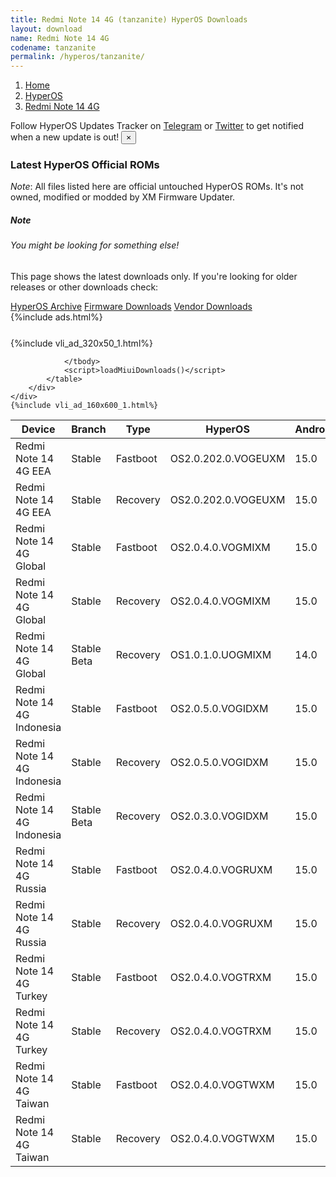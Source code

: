 ```yaml
---
title: Redmi Note 14 4G (tanzanite) HyperOS Downloads
layout: download
name: Redmi Note 14 4G
codename: tanzanite
permalink: /hyperos/tanzanite/
---
```

<nav aria-label="breadcrumb">
    <ol class="breadcrumb">
        <li class="breadcrumb-item"><a href="/">Home</a></li>
        <li class="breadcrumb-item"><a href="/hyperos/">HyperOS</a></li>
        <li class="breadcrumb-item active" aria-current="page"><a href="/hyperos/tanzanite/">Redmi Note 14 4G</a></li>
    </ol>
</nav>
<div class="alert alert-primary alert-dismissible fade show" role="alert">
    Follow HyperOS Updates Tracker on <a href="https://t.me/MIUIUpdatesTracker" class="alert-link">Telegram</a>
     or <a href="https://twitter.com/MiFwUpdater" class="alert-link">Twitter</a> to get notified when a new update is out!
    <button type="button" class="close" data-dismiss="alert" aria-label="Close">
        <span aria-hidden="true">&times;</span>
    </button>
</div>

### Latest HyperOS Official ROMs
*Note*: All files listed here are official untouched HyperOS ROMs. It's not owned, modified or modded by XM Firmware Updater.
<div class="card">
  <div class="card-body">
    <h5 class="card-title">Note</h5>
    <h6 class="card-subtitle mb-2 text-muted">You might be looking for something else!</h6>
    <p class="card-text">This page shows the latest downloads only.
     If you're looking for older releases or other downloads check:</p>
    <a href="/archive/hyperos/tanzanite/" class="card-link">HyperOS Archive</a>
    <a href="/firmware/tanzanite/" class="card-link">Firmware Downloads</a>
    <a href="/vendor/tanzanite/" class="card-link">Vendor Downloads</a>
  </div>
</div>
{%include ads.html%}
<div class="row justify-content-center">
    <div class="col-10">
        <div class="table-responsive-md" style="margin-top: 25px;">
            {%include vli_ad_320x50_1.html%}
            <table id="miui" class="display dt-responsive nowrap compact table table-striped table-hover table-sm">
                <thead class="thead-dark">
                    <tr>
                        <th data-ref="device">Device</th>
                        <th data-ref="branch">Branch</th>
                        <th data-ref="type">Type</th>
                        <th data-ref="miui">HyperOS</th>
                        <th data-ref="android">Android</th>
                        <th data-ref="size">Size</th>
                        <th data-ref="size">Date</th>
                        <th data-ref="link">Link</th>
                    </tr>
                </thead>
                <tbody>
                <tr><td>Redmi Note 14 4G EEA</td><td>Stable</td><td>Fastboot</td><td>OS2.0.202.0.VOGEUXM</td><td>15.0</td><td>7.6 GB</td><td>2025-06-17</td><td><a href="/hyperos/tanzanite/stable/OS2.0.202.0.VOGEUXM/">Download</a></td></tr>
<tr><td>Redmi Note 14 4G EEA</td><td>Stable</td><td>Recovery</td><td>OS2.0.202.0.VOGEUXM</td><td>15.0</td><td>4.9 GB</td><td>2025-06-21</td><td><a href="/hyperos/tanzanite/stable/OS2.0.202.0.VOGEUXM/">Download</a></td></tr>
<tr><td>Redmi Note 14 4G Global</td><td>Stable</td><td>Fastboot</td><td>OS2.0.4.0.VOGMIXM</td><td>15.0</td><td>8.1 GB</td><td>2025-05-26</td><td><a href="/hyperos/tanzanite/stable/OS2.0.4.0.VOGMIXM/">Download</a></td></tr>
<tr><td>Redmi Note 14 4G Global</td><td>Stable</td><td>Recovery</td><td>OS2.0.4.0.VOGMIXM</td><td>15.0</td><td>4.8 GB</td><td>2025-06-10</td><td><a href="/hyperos/tanzanite/stable/OS2.0.4.0.VOGMIXM/">Download</a></td></tr>
<tr><td>Redmi Note 14 4G Global</td><td>Stable Beta</td><td>Recovery</td><td>OS1.0.1.0.UOGMIXM</td><td>14.0</td><td>4.6 GB</td><td>2025-01-13</td><td><a href="/hyperos/tanzanite/stable beta/OS1.0.1.0.UOGMIXM/">Download</a></td></tr>
<tr><td>Redmi Note 14 4G Indonesia</td><td>Stable</td><td>Fastboot</td><td>OS2.0.5.0.VOGIDXM</td><td>15.0</td><td>7.3 GB</td><td>2025-05-26</td><td><a href="/hyperos/tanzanite/stable/OS2.0.5.0.VOGIDXM/">Download</a></td></tr>
<tr><td>Redmi Note 14 4G Indonesia</td><td>Stable</td><td>Recovery</td><td>OS2.0.5.0.VOGIDXM</td><td>15.0</td><td>4.8 GB</td><td>2025-06-13</td><td><a href="/hyperos/tanzanite/stable/OS2.0.5.0.VOGIDXM/">Download</a></td></tr>
<tr><td>Redmi Note 14 4G Indonesia</td><td>Stable Beta</td><td>Recovery</td><td>OS2.0.3.0.VOGIDXM</td><td>15.0</td><td>4.8 GB</td><td>2025-04-11</td><td><a href="/hyperos/tanzanite/stable beta/OS2.0.3.0.VOGIDXM/">Download</a></td></tr>
<tr><td>Redmi Note 14 4G Russia</td><td>Stable</td><td>Fastboot</td><td>OS2.0.4.0.VOGRUXM</td><td>15.0</td><td>8.1 GB</td><td>2025-05-26</td><td><a href="/hyperos/tanzanite/stable/OS2.0.4.0.VOGRUXM/">Download</a></td></tr>
<tr><td>Redmi Note 14 4G Russia</td><td>Stable</td><td>Recovery</td><td>OS2.0.4.0.VOGRUXM</td><td>15.0</td><td>4.7 GB</td><td>2025-06-10</td><td><a href="/hyperos/tanzanite/stable/OS2.0.4.0.VOGRUXM/">Download</a></td></tr>
<tr><td>Redmi Note 14 4G Turkey</td><td>Stable</td><td>Fastboot</td><td>OS2.0.4.0.VOGTRXM</td><td>15.0</td><td>7.1 GB</td><td>2025-05-26</td><td><a href="/hyperos/tanzanite/stable/OS2.0.4.0.VOGTRXM/">Download</a></td></tr>
<tr><td>Redmi Note 14 4G Turkey</td><td>Stable</td><td>Recovery</td><td>OS2.0.4.0.VOGTRXM</td><td>15.0</td><td>4.8 GB</td><td>2025-06-13</td><td><a href="/hyperos/tanzanite/stable/OS2.0.4.0.VOGTRXM/">Download</a></td></tr>
<tr><td>Redmi Note 14 4G Taiwan</td><td>Stable</td><td>Fastboot</td><td>OS2.0.4.0.VOGTWXM</td><td>15.0</td><td>6.5 GB</td><td>2025-05-26</td><td><a href="/hyperos/tanzanite/stable/OS2.0.4.0.VOGTWXM/">Download</a></td></tr>
<tr><td>Redmi Note 14 4G Taiwan</td><td>Stable</td><td>Recovery</td><td>OS2.0.4.0.VOGTWXM</td><td>15.0</td><td>4.7 GB</td><td>2025-06-10</td><td><a href="/hyperos/tanzanite/stable/OS2.0.4.0.VOGTWXM/">Download</a></td></tr>

                </tbody>
                <script>loadMiuiDownloads()</script>
            </table>
        </div>
    </div>
    {%include vli_ad_160x600_1.html%}
</div>
